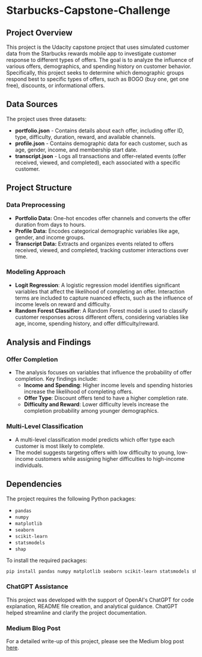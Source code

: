 # Starbucks-Capstone-Challenge

## Project Overview

This project is the Udacity capstone project that uses simulated customer data from the Starbucks rewards mobile app to investigate customer response to different types of offers. The goal is to analyze the influence of various offers, demographics, and spending history on customer behavior. Specifically, this project seeks to determine which demographic groups respond best to specific types of offers, such as BOGO (buy one, get one free), discounts, or informational offers.

## Data Sources

The project uses three datasets:
- **portfolio.json** - Contains details about each offer, including offer ID, type, difficulty, duration, reward, and available channels.
- **profile.json** - Contains demographic data for each customer, such as age, gender, income, and membership start date.
- **transcript.json** - Logs all transactions and offer-related events (offer received, viewed, and completed), each associated with a specific customer.

## Project Structure

### Data Preprocessing
- **Portfolio Data:** One-hot encodes offer channels and converts the offer duration from days to hours.
- **Profile Data:** Encodes categorical demographic variables like age, gender, and income groups.
- **Transcript Data:** Extracts and organizes events related to offers received, viewed, and completed, tracking customer interactions over time.

### Modeling Approach
- **Logit Regression**: A logistic regression model identifies significant variables that affect the likelihood of completing an offer. Interaction terms are included to capture nuanced effects, such as the influence of income levels on reward and difficulty.
- **Random Forest Classifier**: A Random Forest model is used to classify customer responses across different offers, considering variables like age, income, spending history, and offer difficulty/reward.

## Analysis and Findings

### Offer Completion
- The analysis focuses on variables that influence the probability of offer completion. Key findings include:
  - **Income and Spending**: Higher income levels and spending histories increase the likelihood of completing offers.
  - **Offer Type**: Discount offers tend to have a higher completion rate.
  - **Difficulty and Reward**: Lower difficulty levels increase the completion probability among younger demographics.

### Multi-Level Classification
- A multi-level classification model predicts which offer type each customer is most likely to complete.
- The model suggests targeting offers with low difficulty to young, low-income customers while assigning higher difficulties to high-income individuals.

## Dependencies

The project requires the following Python packages:
- `pandas`
- `numpy`
- `matplotlib`
- `seaborn`
- `scikit-learn`
- `statsmodels`
- `shap`

To install the required packages:
```bash
pip install pandas numpy matplotlib seaborn scikit-learn statsmodels shap
```

### ChatGPT Assistance
This project was developed with the support of OpenAI's ChatGPT for code explanation, README file creation, and analytical guidance. ChatGPT helped streamline and clarify the project documentation.

### Medium Blog Post
For a detailed write-up of this project, please see the Medium blog post [here](https://support.udacity.com/hc/en-us/articles/17527771361165-FAQs-about-Udacity-s-New-Subscription).